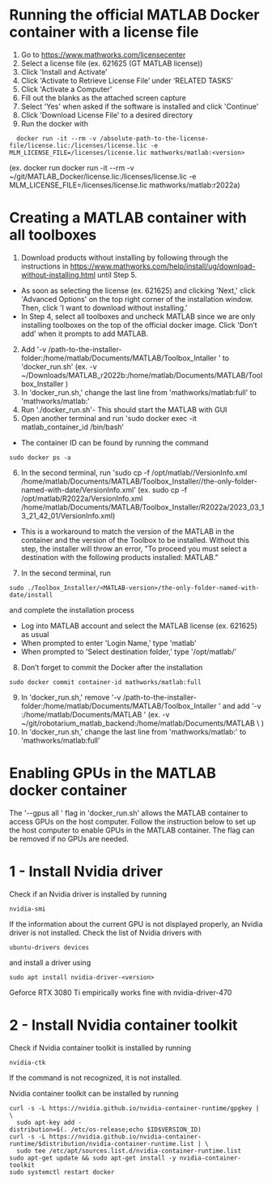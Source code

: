 # Running the official MATLAB Docker container with a license file
1. Go to https://www.mathworks.com/licensecenter
2. Select a license file (ex. 621625 (GT MATLAB license))
3. Click 'Install and Activate'
4. Click 'Activate to Retrieve License File’ under ‘RELATED TASKS'
5. Click 'Activate a Computer'
6. Fill out the blanks as the attached screen capture
7. Select 'Yes' when asked if the software is installed and click 'Continue'
8. Click 'Download License File' to a desired directory
9. Run the docker with
  ```
	docker run -it --rm -v /absolute-path-to-the-license-file/license.lic:/licenses/license.lic -e MLM_LICENSE_FILE=/licenses/license.lic mathworks/matlab:<version>
  ```
  (ex. docker run docker run -it --rm -v ~/git/MATLAB_Docker/license.lic:/licenses/license.lic -e MLM_LICENSE_FILE=/licenses/license.lic mathworks/matlab:r2022a)

# Creating a MATLAB container with all toolboxes
1. Download products without installing by following through the instructions in https://www.mathworks.com/help/install/ug/download-without-installing.html until Step 5.
  - As soon as selecting the license (ex. 621625) and clicking 'Next,' click 'Advanced Options' on the top right corner of the installation window. Then, click 'I want to download without installing.'
  - In Step 4, select all toolboxes and uncheck MATLAB since we are only installing toolboxes on the top of the official docker image. Click 'Don’t add' when it prompts to add MATLAB.
2. Add '-v /path-to-the-installer-folder:/home/matlab/Documents/MATLAB/Toolbox_Intaller \' to 'docker_run.sh'
  (ex. -v ~/Downloads/MATLAB_r2022b:/home/matlab/Documents/MATLAB/Toolbox_Installer \)
3. In 'docker_run.sh,' change the last line from 'mathworks/matlab:full' to 'mathworks/matlab:<version>'
4. Run './docker_run.sh'- This should start the MATLAB with GUI
5. Open another terminal and run 'sudo docker exec -it matlab_container_id /bin/bash'
  - The container ID can be found by running the command
  ```
  sudo docker ps -a
  ```
6. In the second terminal, run 'sudo cp -f /opt/matlab/<MATLAB-version>/VersionInfo.xml /home/matlab/Documents/MATLAB/Toolbox_Installer/<MATLAB-version>/the-only-folder-named-with-date/VersionInfo.xml'
  (ex. sudo cp -f /opt/matlab/R2022a/VersionInfo.xml /home/matlab/Documents/MATLAB/Toolbox_Installer/R2022a/2023_03_13_21_42_01/VersionInfo.xml)
  - This is a workaround to match the version of the MATLAB in the container and the version of the Toolbox to be installed. Without this step, the installer will throw an error, "To proceed you must select a destination with the following products installed: MATLAB.”
7. In the second terminal, run 
```
sudo ./Toolbox_Installer/<MATLAB-version>/the-only-folder-named-with-date/install
```
and complete the installation process
  - Log into MATLAB account and select the MATLAB license (ex. 621625) as usual
  - When prompted to enter 'Login Name,' type 'matlab'
  - When prompted to 'Select destination folder,' type '/opt/matlab/<MATLAB-version>'
8. Don’t forget to commit the Docker after the installation
```
sudo docker commit container-id mathworks/matlab:full
```
9. In 'docker_run.sh,' remove '-v /path-to-the-installer-folder:/home/matlab/Documents/MATLAB/Toolbox_Intaller \' and add '-v <path-to-local-directory>:/home/matlab/Documents/MATLAB \'
	(ex. -v ~/git/robotarium_matlab_backend:/home/matlab/Documents/MATLAB \ )
10. In 'docker_run.sh,' change the last line from 'mathworks/matlab:<version>' to 'mathworks/matlab:full'

# Enabling GPUs in the MATLAB docker container

The '--gpus all \' flag in 'docker_run.sh' allows the MATLAB container to access GPUs on the host computer. Follow the instruction below to set up the host computer to enable GPUs in the MATLAB container. The flag can be removed if no GPUs are needed.

# 1 - Install Nvidia driver
Check if an Nvidia driver is installed by running
```
nvidia-smi
```

If the information about the current GPU is not displayed properly, an Nvidia driver is not installed. Check the list of Nvidia drivers with
```
ubuntu-drivers devices
```
and install a driver using
```
sudo apt install nvidia-driver-<version>
```
Geforce RTX 3080 Ti empirically works fine with nvidia-driver-470

# 2 - Install Nvidia container toolkit
Check if Nvidia container toolkit is installed by running
```
nvidia-ctk
```

If the command is not recognized, it is not installed.

Nvidia container toolkit can be installed by running
```
curl -s -L https://nvidia.github.io/nvidia-container-runtime/gpgkey | \
  sudo apt-key add -
distribution=$(. /etc/os-release;echo $ID$VERSION_ID)
curl -s -L https://nvidia.github.io/nvidia-container-runtime/$distribution/nvidia-container-runtime.list | \
  sudo tee /etc/apt/sources.list.d/nvidia-container-runtime.list
sudo apt-get update && sudo apt-get install -y nvidia-container-toolkit
sudo systemctl restart docker

```
